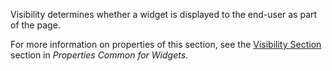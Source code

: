 Visibility determines whether a widget is displayed to the end-user as part of the page.

For more information on properties of this section, see the [Visibility Section](common-widget-properties#visibility-properties) section in *Properties Common for Widgets*. 
